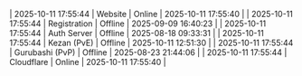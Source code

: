 | 2025-10-11 17:55:44 | Website | Online | 2025-10-11 17:55:40 |
| 2025-10-11 17:55:44 | Registration | Offline | 2025-09-09 16:40:23 |
| 2025-10-11 17:55:44 | Auth Server | Offline | 2025-08-18 09:33:31 |
| 2025-10-11 17:55:44 | Kezan (PvE) | Offline | 2025-10-11 12:51:30 |
| 2025-10-11 17:55:44 | Gurubashi (PvP) | Offline | 2025-08-23 21:44:06 |
| 2025-10-11 17:55:44 | Cloudflare | Online | 2025-10-11 17:55:40 |

